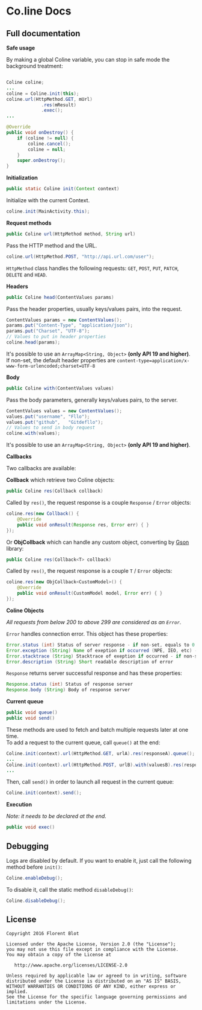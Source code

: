 Co.line Docs
=======

Full documentation
------

**Safe usage**

By making a global Coline variable, you can stop in safe mode the background treatment:
```java

Coline coline;
...
coline = Coline.init(this);
coline.url(HttpMethod.GET, mUrl)
             .res(mResult)
             .exec();
...

@Override
public void onDestroy() {
    if (coline != null) {
        coline.cancel();
        coline = null;
    }
    super.onDestroy();
}
```

**Initialization**

```java
public static Coline init(Context context)
```
Initialize with the current Context.  
```java
coline.init(MainActivity.this);
```

**Request methods**

```java
public Coline url(HttpMethod method, String url)
```
Pass the HTTP method and the URL.
```java
coline.url(HttpMethod.POST, "http://api.url.com/user");
```
`HttpMethod` class handles the following requests: `GET`, `POST`, `PUT`, `PATCH`, `DELETE` and `HEAD`.

**Headers**

```java
public Coline head(ContentValues params)
```
Pass the header properties, usually keys/values pairs, into the request.
```java
ContentValues params = new ContentValues();
params.put("Content-Type", "application/json");
params.put("Charset", "UTF-8");
// Values to put in header properties
coline.head(params);
```
It's possible to use an `ArrayMap<String, Object>` **(only API 19 and higher)**.  
If non-set, the default header properties are `content-type=application/x-www-form-urlencoded;charset=UTF-8`

**Body**

```java
public Coline with(ContentValues values)
```
Pass the body parameters, generally keys/values pairs, to the server.  
```java
ContentValues values = new ContentValues();
values.put("username", "Fllo");
values.put("github",   "Gitdefllo");
// Values to send in body request
coline.with(values);
```
It's possible to use an `ArrayMap<String, Object>` **(only API 19 and higher)**.

**Callbacks**

Two callbacks are available:

**Collback** which retrieve two Coline objects:
```java
public Coline res(Collback collback)
```
Called by `res()`, the request response is a couple `Response` / `Error` objects:
```java
coline.res(new Collback() {
    @Override
    public void onResult(Response res, Error err) { }
});
```

Or **ObjCollback** which can handle any custom object, converting by [Gson](https://github.com/google/gson) library:
```java
public Coline res(Collback<T> collback)
```
Called by `res()`, the request response is a couple `T` / `Error` objects:
```java
coline.res(new ObjCollback<CustomModel>() {
    @Override
    public void onResult(CustomModel model, Error err) { }
});
```

**Coline Objects**

*All requests from below 200 to above 299 are considered as an `Error`.*

`Error` handles connection error. This object has these properties:
```java
Error.status (int) Status of server response - if non-set, equals to 0
Error.exception (String) Name of exeption if occurred (NPE, IEO, etc) - if non-set, equals to null
Error.stacktrace (String) Stacktrace of exeption if occurred - if non-set, equals to null
Error.description (String) Short readable description of error
```

`Response` returns server successful response and has these properties:
```java
Response.status (int) Status of response server
Response.body (String) Body of response server
```

**Current queue**

```java
public void queue()
public void send()
```
These methods are used to fetch and batch multiple requests later at one time.  
To add a request to the current queue, call `queue()` at the end:  
```java
Coline.init(context).url(HttpMethod.GET, urlA).res(responseA).queue();
...
Coline.init(context).url(HttpMethod.POST, urlB).with(valuesB).res(responseB).queue();
...
```
Then, call `send()` in order to launch all request in the current queue:
```java
Coline.init(context).send();
```

**Execution**

*Note: it needs to be declared at the end.*  
```java
public void exec()
```

Debugging
---------

Logs are disabled by default. If you want to enable it, just call the following method before `init()`:
```java
Coline.enableDebug();
```
To disable it, call the static method `disableDebug()`:
```java
Coline.disableDebug();
```

License
--------

    Copyright 2016 Florent Blot
    
    Licensed under the Apache License, Version 2.0 (the "License");
    you may not use this file except in compliance with the License.
    You may obtain a copy of the License at

       http://www.apache.org/licenses/LICENSE-2.0

    Unless required by applicable law or agreed to in writing, software
    distributed under the License is distributed on an "AS IS" BASIS,
    WITHOUT WARRANTIES OR CONDITIONS OF ANY KIND, either express or implied.
    See the License for the specific language governing permissions and
    limitations under the License.
